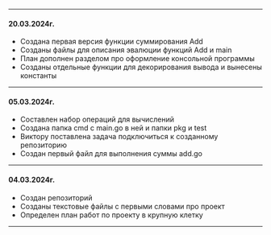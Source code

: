_____ 
#### 20.03.2024г.
- Создана первая версия функции суммирования Add
- Созданы файлы для описания эвалюции функций Add и main
- План дополнен разделом про оформление консольной программы
- Созданы отдельные функции для декорирования вывода и вынесены константы
_____ 
#### 05.03.2024г.
- Составлен набор операций для вычислений
- Создана папка cmd с main.go в ней и папки pkg и test
- Виктору поставлена задача подключиться к созданному репозиторию
- Создан первый файл для выполнения суммы add.go
_____ 
#### 04.03.2024г.
- Создан репозиторий
- Созданы текстовые файлы с первыми словами про проект
- Определен план работ по проекту в крупную клетку
_____ 

